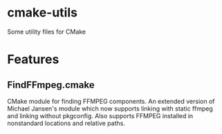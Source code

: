 # cmake-utils
Some utility files for CMake

# Features

## FindFFmpeg.cmake
CMake module for finding FFMPEG components. An extended version of Michael Jansen's module which now supports linking with static ffmpeg and linking without pkgconfig. Also supports FFMPEG installed in nonstandard locations and relative paths.
